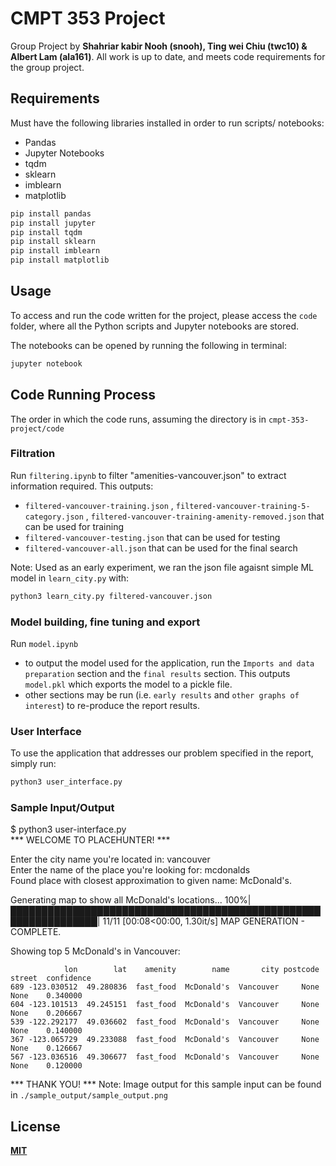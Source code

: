 # CMPT 353 Project

Group Project by **Shahriar kabir Nooh (snooh), Ting wei Chiu (twc10) & Albert Lam (ala161)**. All work is up to date, and meets code requirements for the group project.

## **Requirements**

Must have the following libraries installed in order to run scripts/ notebooks:
 - Pandas
 - Jupyter Notebooks
 - tqdm
 - sklearn
 - imblearn
 - matplotlib

```bash
pip install pandas
pip install jupyter
pip install tqdm
pip install sklearn
pip install imblearn
pip install matplotlib
```

## **Usage**

To access and run the code written for the project, please access the `code` folder, where all the Python scripts and Jupyter
notebooks are stored.

The notebooks can be opened by running the following in terminal:
```bash
jupyter notebook
```

## **Code Running Process**

The order in which the code runs, assuming the directory is in `cmpt-353-project/code`

### **Filtration**
Run `filtering.ipynb` to filter "amenities-vancouver.json" to extract information required. This outputs: 
 - `filtered-vancouver-training.json` , `filtered-vancouver-training-5-category.json` , `filtered-vancouver-training-amenity-removed.json` that can be used for training
 - `filtered-vancouver-testing.json` that can be used for testing
 - `filtered-vancouver-all.json` that can be used for the final search

Note: Used as an early experiment, we ran the json file agaisnt simple ML model in `learn_city.py` with:
```bash
python3 learn_city.py filtered-vancouver.json
```

### **Model building, fine tuning and export**
Run `model.ipynb`
 - to output the model used for the application, run the `Imports and data preparation` section and the `final results` section. This outputs `model.pkl` which exports the model to a pickle file.
 - other sections may be run (i.e. `early results` and `other graphs of interest`) to re-produce the report results.

### **User Interface**
To use the application that addresses our problem specified in the report, simply run:
```bash
python3 user_interface.py
```

### **Sample Input/Output**
$ python3 user-interface.py  
***	WELCOME TO PLACEHUNTER!	***

Enter the city name you're located in: vancouver  
Enter the name of the place you're looking for: mcdonalds  
Found place with closest approximation to given name: McDonald's.  

Generating map to show all McDonald's locations...
100%|████████████████████████████████████████████████████████████████| 11/11 [00:08<00:00,  1.30it/s]
MAP GENERATION - COMPLETE.

Showing top 5 McDonald's in Vancouver:

```
            lon        lat    amenity        name       city postcode street  confidence
689 -123.030512  49.280836  fast_food  McDonald's  Vancouver     None   None    0.340000
604 -123.101513  49.245151  fast_food  McDonald's  Vancouver     None   None    0.206667
539 -122.292177  49.036602  fast_food  McDonald's  Vancouver     None   None    0.140000
367 -123.065729  49.233088  fast_food  McDonald's  Vancouver     None   None    0.126667
567 -123.036516  49.306677  fast_food  McDonald's  Vancouver     None   None    0.120000
```

***	THANK YOU!	***
Note: Image output for this sample input can be found in `./sample_output/sample_output.png`


## **License**
[**MIT**](https://choosealicense.com/licenses/mit/)
